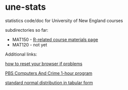 # une-stats
statistics code/doc for University of New England courses

subdirectories so far:

* MAT150 - [R-related course materials page](MAT150/readme.MD)
* MAT120 - not yet

Additional links:

[how to reset your browser if problems](lost_access_to_exam.md)

[PBS Computers And Crime 1-hour program](computers_and_crime.md)

[standard normal distribution in tabular form](standard_normal_distribution.pdf)
